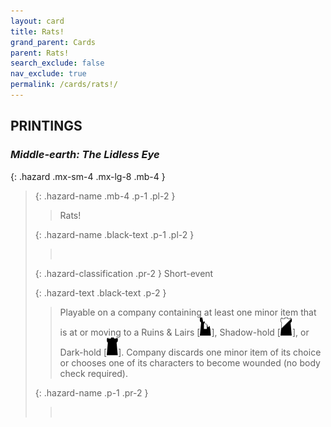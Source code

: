 ```yaml
---
layout: card
title: Rats!
grand_parent: Cards
parent: Rats!
search_exclude: false
nav_exclude: true
permalink: /cards/rats!/
---
```


## PRINTINGS


### _Middle-earth: The Lidless Eye_

{: .hazard .mx-sm-4 .mx-lg-8 .mb-4 }
> {: .hazard-name .mb-4 .p-1 .pl-2 }
> > <div class="hazard-mp"></div>
> > <div class="card-name">Rats!</div>
>
> {: .hazard-name .black-text .p-1 .pl-2 }
> > &nbsp;
>
> {: .hazard-classification .pr-2 }
> Short-event
>
> {: .hazard-text .black-text .p-2 }
> > Playable on a company containing at least one minor item that is at or moving to a Ruins & Lairs \[![](/assets/images/ruinlair.svg)], Shadow-hold \[![](/assets/images/shadow-hold.svg)], or Dark-hold \[![](/assets/images/dark-hold.svg)]. Company discards one minor item of its choice or chooses one of its characters to become wounded (no body check required). 
>
> {: .hazard-name .p-1 .pr-2 }
> > <div class="card-shield"></div>
> > <div class="card-corruption">&nbsp;</div>
